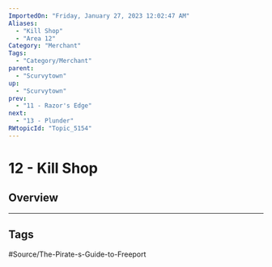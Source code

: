 ```yaml
---
ImportedOn: "Friday, January 27, 2023 12:02:47 AM"
Aliases:
  - "Kill Shop"
  - "Area 12"
Category: "Merchant"
Tags:
  - "Category/Merchant"
parent:
  - "Scurvytown"
up:
  - "Scurvytown"
prev:
  - "11 - Razor's Edge"
next:
  - "13 - Plunder"
RWtopicId: "Topic_5154"
---
```

# 12 - Kill Shop
## Overview

---
## Tags
#Source/The-Pirate-s-Guide-to-Freeport

